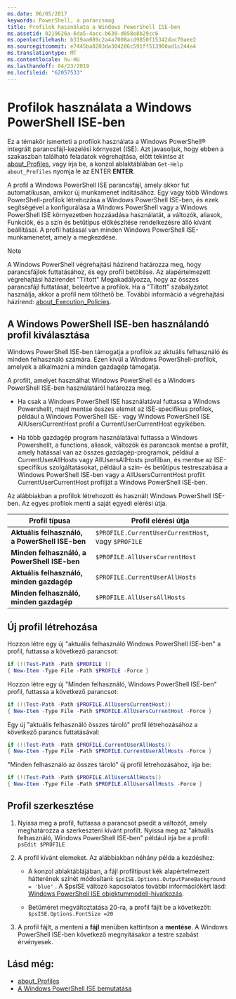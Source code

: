 ```yaml
---
ms.date: 06/05/2017
keywords: PowerShell, a parancsmag
title: Profilok használata a Windows PowerShell ISE-ben
ms.assetid: 0219626a-6da5-4acc-b630-d058e8b29cc6
ms.openlocfilehash: b319aa089c2a4a7008acd9850f15342dac70aee2
ms.sourcegitcommit: e7445ba8203da304286c591ff513900ad1c244a4
ms.translationtype: MT
ms.contentlocale: hu-HU
ms.lasthandoff: 04/23/2019
ms.locfileid: "62057533"
---
```

# <a name="how-to-use-profiles-in-windows-powershell-ise"></a>Profilok használata a Windows PowerShell ISE-ben

Ez a témakör ismerteti a profilok használata a Windows PowerShell® integrált parancsfájl-kezelési környezet (ISE). Azt javasoljuk, hogy ebben a szakaszban található feladatok végrehajtása, előtt tekintse át [about_Profiles](/powershell/module/microsoft.powershell.core/about/about_profiles), vagy írja be, a konzol ablaktáblában `Get-Help about_Profiles` nyomja le az ENTER **ENTER**.

A profil a Windows PowerShell ISE parancsfájl, amely akkor fut automatikusan, amikor új munkamenet indításához.  Egy vagy több Windows PowerShell-profilok létrehozása a Windows PowerShell ISE-ben, és ezek segítségével a konfigurálása a Windows PowerShell vagy a Windows PowerShell ISE környezetben hozzáadása használatát, a változók, aliasok, Funkciók, és a szín és betűtípus előkészítése rendelkezésre álló kívánt beállításai. A profil hatással van minden Windows PowerShell ISE-munkamenetet, amely a megkezdése.

> [!NOTE]
> A Windows PowerShell végrehajtási házirend határozza meg, hogy parancsfájlok futtatásához, és egy profil betöltése. Az alapértelmezett végrehajtási házirendet "Tiltott" Megakadályozza, hogy az összes parancsfájl futtatását, beleértve a profilok. Ha a "Tiltott" szabályzatot használja, akkor a profil nem tölthető be. További információ a végrehajtási házirend: [about_Execution_Policies](/powershell/module/microsoft.powershell.core/about/about_execution_policies).

## <a name="selecting-a-profile-to-use-in-the-windows-powershell-ise"></a>A Windows PowerShell ISE-ben használandó profil kiválasztása

Windows PowerShell ISE-ben támogatja a profilok az aktuális felhasználó és minden felhasználó számára. Ezen kívül a Windows PowerShell-profilok, amelyek a alkalmazni a minden gazdagép támogatja.

A profilt, amelyet használhat Windows PowerShell és a Windows PowerShell ISE-ben használatáról határozza meg.

- Ha csak a Windows PowerShell ISE használatával futtassa a Windows Powershellt, majd mentse összes elemet az ISE-specifikus profilok, például a Windows PowerShell ISE- vagy Windows PowerShell ISE AllUsersCurrentHost profil a CurrentUserCurrentHost egyikében.

- Ha több gazdagép program használatával futtassa a Windows Powershellt, a functions, aliasok, változók és parancsok mentse a profilt, amely hatással van az összes gazdagép-programok, például a CurrentUserAllHosts vagy AllUsersAllHosts profilban, és mentse az ISE-specifikus szolgáltatásokat, például a szín- és betűtípus testreszabása a Windows PowerShell ISE-ben vagy a AllUsersCurrentHost profilt CurrentUserCurrentHost profilját a Windows PowerShell ISE-ben.

Az alábbiakban a profilok létrehozott és használt Windows PowerShell ISE-ben. Az egyes profilok menti a saját egyedi elérési útja.

| Profil típusa | Profil elérési útja |
| --- | --- |
| **Aktuális felhasználó, a PowerShell ISE-ben**| `$PROFILE.CurrentUserCurrentHost`, vagy `$PROFILE` |
| **Minden felhasználó, a PowerShell ISE-ben**| `$PROFILE.AllUsersCurrentHost` |
| **Aktuális felhasználó, minden gazdagép**| `$PROFILE.CurrentUserAllHosts` |
| **Minden felhasználó, minden gazdagép** | `$PROFILE.AllUsersAllHosts` |

## <a name="to-create-a-new-profile"></a>Új profil létrehozása

Hozzon létre egy új "aktuális felhasználó Windows PowerShell ISE-ben" a profil, futtassa a következő parancsot:

```powershell
if (!(Test-Path -Path $PROFILE ))
{ New-Item -Type File -Path $PROFILE -Force }
```

Hozzon létre egy új "Minden felhasználó, Windows PowerShell ISE-ben" profil, futtassa a következő parancsot:

```powershell
if (!(Test-Path -Path $PROFILE.AllUsersCurrentHost))
{ New-Item -Type File -Path $PROFILE.AllUsersCurrentHost -Force }
```

Egy új "aktuális felhasználó összes tároló" profil létrehozásához a következő parancs futtatásával:

```powershell
if (!(Test-Path -Path $PROFILE.CurrentUserAllHosts))
{ New-Item -Type File -Path $PROFILE.CurrentUserAllHosts -Force }
```

"Minden felhasználó az összes tároló" új profil létrehozásához, írja be:

```powershell
if (!(Test-Path -Path $PROFILE.AllUsersAllHosts))
{ New-Item -Type File -Path $PROFILE.AllUsersAllHosts -Force }
```

## <a name="to-edit-a-profile"></a>Profil szerkesztése

1. Nyissa meg a profil, futtassa a parancsot psedit a változót, amely meghatározza a szerkeszteni kívánt profilt. Nyissa meg az "aktuális felhasználó, Windows PowerShell ISE-ben" például írja be a profil: `psEdit $PROFILE`

2. A profil kívánt elemeket. Az alábbiakban néhány példa a kezdéshez:

   - A konzol ablaktáblájában, a fájl profiltípust kék alapértelmezett hátterének színét módosítani: `$psISE.Options.OutputPaneBackground = 'blue'` . A $psISE változó kapcsolatos további információkért lásd: [Windows PowerShell ISE objektummodell-hivatkozás](object-model/The-ISE-Object-Model-Hierarchy.md).

   - Betűméret megváltoztatása 20-ra, a profil fájlt be a következőt: `$psISE.Options.FontSize =20`

3. A profil fájlt, a menteni a **fájl** menüben kattintson a **mentése**. A Windows PowerShell ISE-ben következő megnyitásakor a testre szabást érvényesek.

## <a name="see-also"></a>Lásd még:

- [about_Profiles](/powershell/module/microsoft.powershell.core/about/about_profiles)
- [A Windows PowerShell ISE bemutatása](Introducing-the-Windows-PowerShell-ISE.md)